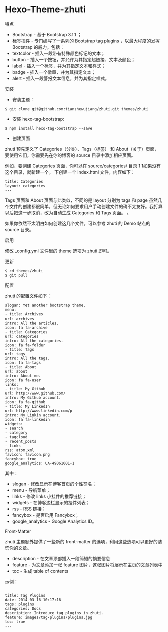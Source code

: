 Hexo-Theme-zhuti
===

特点


* Bootstrap - 基于 Bootstrap 3.1.1 ；
* 标签插件 - 专门编写了一系列的 Bootstrap tag plugins ，以最大程度的发挥 Bootstrap 的威力。包括：
* textcolor - 插入一段带有特殊颜色标记的文本；
* button - 插入一个按钮，并允许为其指定超链接、文本及颜色；
* label - 插入一个标签，并为其指定文本和样式；
* badge - 插入一个徽章，并为其指定文本；
* alert - 插入一段警报文本信息，并为其指定样式。

安装

* 安装主题：


`$ git clone git@github.com:tianzhewujiang/zhuti.git themes/zhuti`

* 安装 hexo-tag-bootstrap:

`$ npm install hexo-tag-bootstrap --save`

* 创建页面

zhuti 预先定义了 Categories（分类）、Tags（标签） 和 About（关于）页面，要使用它们，你需要先在你的博客的 source 目录中添加相应页面。

例如，要创建 Categories 页面，你可以在 source/categories/ 目录 1 1如果没有这个目录，就新建一个。 下创建一个 index.html 文件，内容如下：
```
title: Categories
layout: categories
---
```
Tags 页面和 About 页面与此类似，不同的是 layout 分别为 tags 和 page 虽然几个文件的创建都很简单，但无论如何要求用户手动创建文件的确不太友好。我打算以后把这一步取消，改为自动生成 Categories 和 Tags 页面。 。

如果你依然不太明白如何创建这几个文件，可以参考 zhuti 的 Demo 站点的 source 目录。

启用

修改 _config.yml 文件里的 theme 选项为 zhuti 即可。

更新

```
$ cd themes/zhuti
$ git pull
```

配置

zhuti 的配置文件如下：

```
slogan: Yet another bootstrap theme.
menu:
- title: Archives
url: archives
intro: All the articles.
icon: fa fa-archive
- title: Categories
url: categories
intro: All the categories.
icon: fa fa-folder
- title: Tags
url: tags
intro: All the tags.
icon: fa fa-tags
- title: About
url: about
intro: About me.
icon: fa fa-user
links:
- title: My Github
url: http://www.github.com/
intro: My Github account.
icon: fa fa-github
- title: My LinkedIn
url: http://www.linkedin.com/p
intro: My Linkin account.
icon: fa fa-linkedin
widgets:
- search
- category
- tagcloud
- recent_posts
- links
rss: atom.xml
favicon: favicon.png
fancybox: true
google_analytics: UA-49061001-1
```

其中：

* slogan - 修改显示在博客首页的个性签名；
* menu - 导航菜单；
* links - 修改 links 小挂件的推荐链接；
* widgets - 在博客边栏显示的挂件列表；
* rss - RSS 链接；
* fancybox - 是否启用 Fancybox；
*  google_analytics - Google Analytics ID。

Front-Matter

zhuti 主题额外提供了一些新的 front-matter 的选项，利用这些选项可以更好的装饰你的文章。

* description - 在文章顶部插入一段简短的摘要信息
* feature - 为文章添加一张 feature 图片，这张图片将展示在主页的文章列表中
* toc - 生成 table of contents

示例：
```

title: Tag Plugins
date: 2014-03-16 10:17:16
tags: plugins
categories: Docs
description: Introduce tag plugins in zhuti.
feature: images/tag-plugins/plugins.jpg
toc: true
---
```